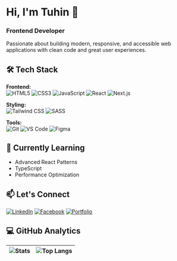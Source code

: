 # Hi, I'm Tuhin 👋

### Frontend Developer

Passionate about building modern, responsive, and accessible web applications with clean code and great user experiences.

## 🛠 Tech Stack

**Frontend:**  
![HTML5](https://img.shields.io/badge/HTML5-E34F26?style=flat&logo=html5&logoColor=white)
![CSS3](https://img.shields.io/badge/CSS3-1572B6?style=flat&logo=css3&logoColor=white)
![JavaScript](https://img.shields.io/badge/JavaScript-F7DF1E?style=flat&logo=javascript&logoColor=black)
![React](https://img.shields.io/badge/React-20232A?style=flat&logo=react&logoColor=61DAFB)
![Next.js](https://img.shields.io/badge/Next.js-000000?style=flat&logo=next.js&logoColor=white)

**Styling:**  
![Tailwind CSS](https://img.shields.io/badge/Tailwind_CSS-38B2AC?style=flat&logo=tailwind-css&logoColor=white)
![SASS](https://img.shields.io/badge/SASS-hotpink.svg?style=flat&logo=SASS&logoColor=white)

**Tools:**  
![Git](https://img.shields.io/badge/Git-F05032?style=flat&logo=git&logoColor=white)
![VS Code](https://img.shields.io/badge/VS_Code-007ACC?style=flat&logo=visual-studio-code&logoColor=white)
![Figma](https://img.shields.io/badge/Figma-F24E1E?style=flat&logo=figma&logoColor=white)

## 🌱 Currently Learning
- Advanced React Patterns
- TypeScript
- Performance Optimization

## 📫 Let's Connect
[![LinkedIn](https://img.shields.io/badge/LinkedIn-0077B5?style=flat&logo=linkedin&logoColor=white)](https://linkedin.com/in/touhidahmedtuhin)
[![Facebook](https://img.shields.io/badge/Facebook-1877F2?style=flat&logo=facebook&logoColor=white)](https://facebook.com/touhidahmedtuhin2)
[![Portfolio](https://img.shields.io/badge/Portfolio-%23000000.svg?style=flat&logo=firefox&logoColor=#FF7139)](https://touhidahmedtuhin.com)

## 💻 GitHub Analytics  
| ![Stats](https://github-readme-stats.vercel.app/api?username=tuhin&show_icons=true&theme=algolia) | ![Top Langs](https://github-readme-stats.vercel.app/api/top-langs/?username=tuhin&layout=compact&theme=algolia) |  
| ------------- | ------------- |
